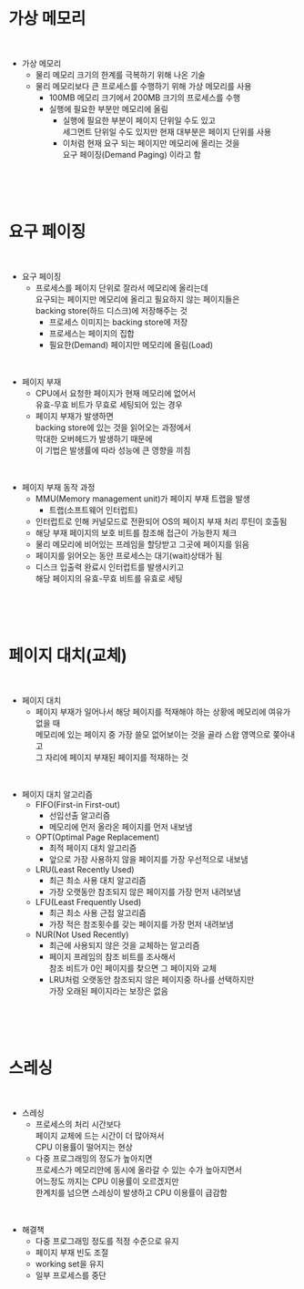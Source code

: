 # 가상 메모리

<br>

- 가상 메모리
	- 물리 메모리 크기의 한계를 극복하기 위해 나온 기술
	- 물리 메모리보다 큰 프로세스를 수행하기 위해 가상 메모리를 사용
		- 100MB 메모리 크기에서 200MB 크기의 프로세스를 수행
		- 실행에 필요한 부분만 메모리에 올림
			- 실행에 필요한 부분이 페이지 단위일 수도 있고<br>세그먼트 단위일 수도 있지만 현재 대부분은 페이지 단위를 사용
			- 이처럼 현재 요구 되는 페이지만 메모리에 올리는 것을<br>요구 페이징(Demand Paging) 이라고 함

<br><br><br>

# 요구 페이징

<br>

- 요구 페이징
	- 프로세스를 페이지 단위로 잘라서 메모리에 올리는데<br>요구되는 페이지만 메모리에 올리고 필요하지 않는 페이지들은<br>backing store(하드 디스크)에 저장해주는 것
		- 프로세스 이미지는 backing store에 저장
		- 프로세스는 페이지의 집합
		- 필요한(Demand) 페이지만 메모리에 올림(Load)

<br>

- 페이지 부재
	- CPU에서 요청한 페이지가 현재 메모리에 없어서<br>유효-무효 비트가 무효로 세팅되어 있는 경우
	- 페이지 부재가 발생하면<br>backing store에 있는 것을 읽어오는 과정에서<br>막대한 오버헤드가 발생하기 때문에<br>이 기법은 발생률에 따라 성능에 큰 영향을 끼침

<br>

- 페이지 부재 동작 과정
	- MMU(Memory management unit)가 페이지 부재 트랩을 발생
		- 트랩(소프트웨어 인터럽트)
	- 인터럽트로 인해 커널모드로 전환되어 OS의 페이지 부재 처리 루틴이 호출됨
	- 해당 부재 페이지의 보호 비트를 참조해 접근이 가능한지 체크
	- 물리 메모리에 비어있는 프레임을 할당받고 그곳에 페이지를 읽음
	- 페이지를 읽어오는 동안 프로세스는 대기(wait)상태가 됨
	- 디스크 입출력 완료시 인터럽트를 발생시키고<br>해당 페이지의 유효-무효 비트를 유효로 세팅

<br><br><br>

# 페이지 대치(교체)

<br>

- 페이지 대치
	- 페이지 부재가 일어나서 해당 페이지를 적재해야 하는 상황에 메모리에 여유가 없을 때<br>메모리에 있는 페이지 중 가장 쓸모 없어보이는 것을 골라 스왑 영역으로 쫒아내고<br>그 자리에 페이지 부재된 페이지를 적재하는 것

<br>

- 페이지 대치 알고리즘
	- FIFO(First-in First-out)
		- 선입선출 알고리즘
		- 메모리에 먼저 올라온 페이지를 먼저 내보냄
	- OPT(Optimal Page Replacement)
		- 최적 페이지 대치 알고리즘
		- 앞으로 가장 사용하지 않을 페이지를 가장 우선적으로 내보냄
	- LRU(Least Recently Used)
		- 최근 최소 사용 대치 알고리즘
		- 가장 오랫동안 참조되지 않은 페이지를 가장 먼저 내려보냄
	- LFU(Least Frequently Used)
		- 최근 최소 사용 근접 알고리즘
		- 가장 적은 참조횟수를 갖는 페이지를 가장 먼저 내려보냄
	- NUR(Not Used Recently)
		- 최근에 사용되지 않은 것을 교체하는 알고리즘
		- 페이지 프레임의 참조 비트를 조사해서<br>참조 비트가 0인 페이지를 찾으면 그 페이지와 교체
		- LRU처럼 오랫동안 참조되지 않은 페이지중 하나를 선택하지만<br>가장 오래된 페이지라는 보장은 없음

<br><br><br>

# 스레싱

<br>

- 스레싱
	- 프로세스의 처리 시간보다<br>페이지 교체에 드는 시간이 더 많아져서<br>CPU 이용률이 떨어지는 현상
	- 다중 프로그래밍의 정도가 높아지면<br>프로세스가 메모리안에 동시에 올라갈 수 있는 수가 높아지면서<br>어느정도 까지는 CPU 이용률이 오르겠지만<br>한계치를 넘으면 스레싱이 발생하고 CPU 이용률이 급감함

<br>

- 해결책
	- 다중 프로그래밍 정도를 적정 수준으로 유지
	- 페이지 부재 빈도 조절
	- working set을 유지
	- 일부 프로세스를 중단
